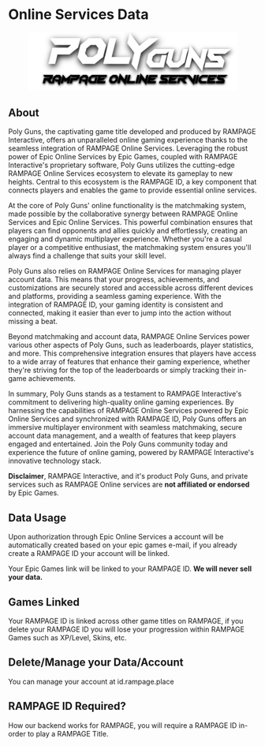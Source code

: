 # Online Services Data

<figure><img src="../../../.gitbook/assets/pg_ros.png" alt=""><figcaption></figcaption></figure>

## About

Poly Guns, the captivating game title developed and produced by RAMPAGE Interactive, offers an unparalleled online gaming experience thanks to the seamless integration of RAMPAGE Online Services. Leveraging the robust power of Epic Online Services by Epic Games, coupled with RAMPAGE Interactive's proprietary software, Poly Guns utilizes the cutting-edge RAMPAGE Online Services ecosystem to elevate its gameplay to new heights. Central to this ecosystem is the RAMPAGE ID, a key component that connects players and enables the game to provide essential online services.

At the core of Poly Guns' online functionality is the matchmaking system, made possible by the collaborative synergy between RAMPAGE Online Services and Epic Online Services. This powerful combination ensures that players can find opponents and allies quickly and effortlessly, creating an engaging and dynamic multiplayer experience. Whether you're a casual player or a competitive enthusiast, the matchmaking system ensures you'll always find a challenge that suits your skill level.

Poly Guns also relies on RAMPAGE Online Services for managing player account data. This means that your progress, achievements, and customizations are securely stored and accessible across different devices and platforms, providing a seamless gaming experience. With the integration of RAMPAGE ID, your gaming identity is consistent and connected, making it easier than ever to jump into the action without missing a beat.

Beyond matchmaking and account data, RAMPAGE Online Services power various other aspects of Poly Guns, such as leaderboards, player statistics, and more. This comprehensive integration ensures that players have access to a wide array of features that enhance their gaming experience, whether they're striving for the top of the leaderboards or simply tracking their in-game achievements.

In summary, Poly Guns stands as a testament to RAMPAGE Interactive's commitment to delivering high-quality online gaming experiences. By harnessing the capabilities of RAMPAGE Online Services powered by Epic Online Services and synchronized with RAMPAGE ID, Poly Guns offers an immersive multiplayer environment with seamless matchmaking, secure account data management, and a wealth of features that keep players engaged and entertained. Join the Poly Guns community today and experience the future of online gaming, powered by RAMPAGE Interactive's innovative technology stack.

**Disclaimer**, RAMPAGE Interactive, and it's product Poly Guns, and private services such as RAMPAGE Online services are **not affiliated or endorsed** by Epic Games.

## Data Usage

Upon authorization through Epic Online Services a account will be automatically created based on your epic games e-mail, if you already create a RAMPAGE ID your account will be linked.

Your Epic Games link will be linked to your RAMPAGE ID. **We will never sell your data.**

## Games Linked

Your RAMPAGE ID is linked across other game titles on RAMPAGE, if you delete your RAMPAGE ID you will lose your progression within RAMPAGE Games such as XP/Level, Skins, etc.

## Delete/Manage your Data/Account

You can manage your account at id.rampage.place

## RAMPAGE ID Required?

How our backend works for RAMPAGE, you will require a RAMPAGE ID in-order to play a RAMPAGE Title.
